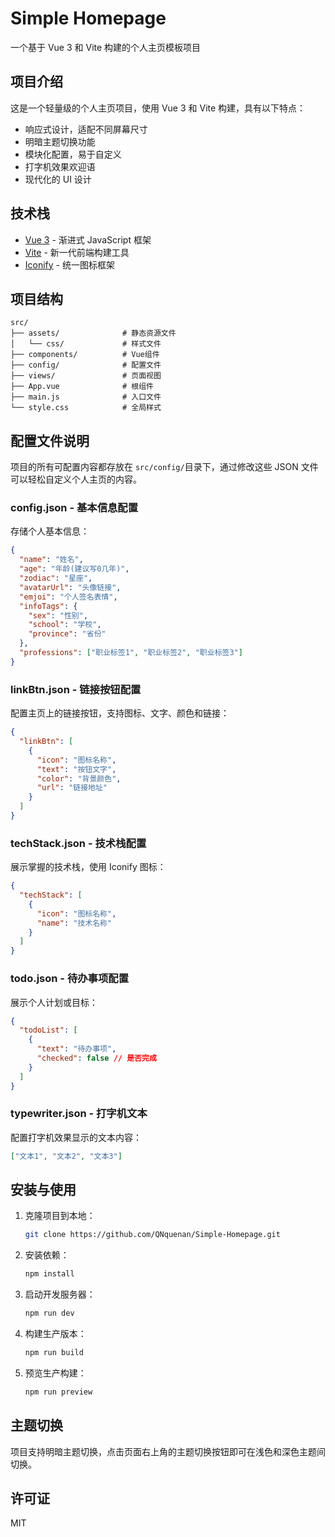 # Simple Homepage

一个基于 Vue 3 和 Vite 构建的个人主页模板项目

## 项目介绍

这是一个轻量级的个人主页项目，使用 Vue 3 和 Vite 构建，具有以下特点：

- 响应式设计，适配不同屏幕尺寸
- 明暗主题切换功能
- 模块化配置，易于自定义
- 打字机效果欢迎语
- 现代化的 UI 设计

## 技术栈

- [Vue 3](https://v3.vuejs.org/) - 渐进式 JavaScript 框架
- [Vite](https://vitejs.dev/) - 新一代前端构建工具
- [Iconify](https://iconify.design/) - 统一图标框架

## 项目结构

```
src/
├── assets/              # 静态资源文件
│   └── css/             # 样式文件
├── components/          # Vue组件
├── config/              # 配置文件
├── views/               # 页面视图
├── App.vue              # 根组件
├── main.js              # 入口文件
└── style.css            # 全局样式
```

## 配置文件说明

项目的所有可配置内容都存放在 `src/config/`目录下，通过修改这些 JSON 文件可以轻松自定义个人主页的内容。

### config.json - 基本信息配置

存储个人基本信息：

```json
{
  "name": "姓名",
  "age": "年龄(建议写0几年)",
  "zodiac": "星座",
  "avatarUrl": "头像链接",
  "emjoi": "个人签名表情",
  "infoTags": {
    "sex": "性别",
    "school": "学校",
    "province": "省份"
  },
  "professions": ["职业标签1", "职业标签2", "职业标签3"]
}
```

### linkBtn.json - 链接按钮配置

配置主页上的链接按钮，支持图标、文字、颜色和链接：

```json
{
  "linkBtn": [
    {
      "icon": "图标名称",
      "text": "按钮文字",
      "color": "背景颜色",
      "url": "链接地址"
    }
  ]
}
```

### techStack.json - 技术栈配置

展示掌握的技术栈，使用 Iconify 图标：

```json
{
  "techStack": [
    {
      "icon": "图标名称",
      "name": "技术名称"
    }
  ]
}
```

### todo.json - 待办事项配置

展示个人计划或目标：

```json
{
  "todoList": [
    {
      "text": "待办事项",
      "checked": false // 是否完成
    }
  ]
}
```

### typewriter.json - 打字机文本

配置打字机效果显示的文本内容：

```json
["文本1", "文本2", "文本3"]
```

## 安装与使用

1. 克隆项目到本地：

   ```bash
   git clone https://github.com/QNquenan/Simple-Homepage.git
   ```

2. 安装依赖：

   ```bash
   npm install
   ```

3. 启动开发服务器：

   ```bash
   npm run dev
   ```

4. 构建生产版本：

   ```bash
   npm run build
   ```

5. 预览生产构建：
   ```bash
   npm run preview
   ```

## 主题切换

项目支持明暗主题切换，点击页面右上角的主题切换按钮即可在浅色和深色主题间切换。

## 许可证

MIT

